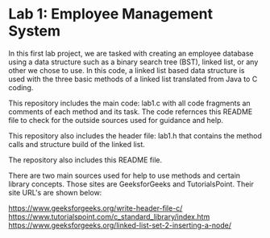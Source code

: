 # Lab 1: Employee Management System

In this first lab project, we are tasked with creating an employee database using a data structure such as a binary search tree (BST), linked list, or any other we chose to use.
In this code, a linked list based data structure is used with the three basic methods of a linked list translated from Java to C coding.

This repository includes the main code: lab1.c with all code fragments an comments of each method and its task. The code refernces this README file
to check for the outside sources used for guidance and help.

This repository also includes the header file: lab1.h that contains the method calls and structure build of the linked list.

The repository also includes this README file.

There are two main sources used for help to use methods and certain library concepts. Those sites are GeeksforGeeks and TutorialsPoint.
Their site URL's are shown below:

https://www.geeksforgeeks.org/write-header-file-c/
https://www.tutorialspoint.com/c_standard_library/index.htm
https://www.geeksforgeeks.org/linked-list-set-2-inserting-a-node/

